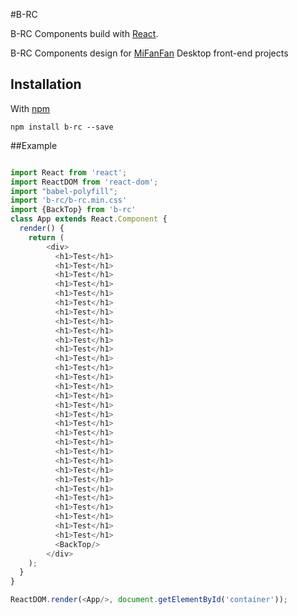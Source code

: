 #B-RC 

B-RC Components build with [React](http://facebook.github.io/react).

B-RC Components design for [MiFanFan](http://www.mifanfan.cn) Desktop front-end projects

## Installation 

With [npm](http://npmjs.com)
 
 ```
 npm install b-rc --save
 ```
 
 ##Example
 
 
 ```javascript
 
 import React from 'react';
 import ReactDOM from 'react-dom';
 import "babel-polyfill";
 import 'b-rc/b-rc.min.css'
 import {BackTop} from 'b-rc'
 class App extends React.Component {
   render() {
     return (
         <div>
           <h1>Test</h1>        
           <h1>Test</h1>        
           <h1>Test</h1>        
           <h1>Test</h1>        
           <h1>Test</h1>        
           <h1>Test</h1>        
           <h1>Test</h1>        
           <h1>Test</h1>        
           <h1>Test</h1>        
           <h1>Test</h1>        
           <h1>Test</h1>        
           <h1>Test</h1>        
           <h1>Test</h1>        
           <h1>Test</h1>        
           <h1>Test</h1>        
           <h1>Test</h1>        
           <h1>Test</h1>        
           <h1>Test</h1>        
           <h1>Test</h1>        
           <h1>Test</h1>        
           <h1>Test</h1>        
           <h1>Test</h1>        
           <h1>Test</h1>        
           <h1>Test</h1>        
           <h1>Test</h1>        
           <h1>Test</h1>        
           <h1>Test</h1>        
           <h1>Test</h1>        
           <h1>Test</h1>        
           <h1>Test</h1>        
           <h1>Test</h1>        
           <BackTop/>
         </div>
     );
   }
 }
 
 ReactDOM.render(<App/>, document.getElementById('container'));

```